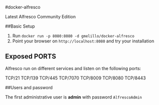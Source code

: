 #docker-alfresco

Latest Alfresco Community Edition

##Basic Setup

1. Run `docker run -p 8080:8080 -d gmelillo/docker-alfresco`
2. Point your browser on `http://localhost:8080` and try your installation

## Exposed PORTS

Alfresco run on different services and listen on the following ports:

TCP/21
TCP/139
TCP/445
TCP/7070
TCP/8009
TCP/8080
TCP/8443

##Users and password

The first administrative user is **admin** with password `AlfrescoAdmin`

